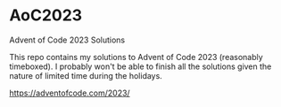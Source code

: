 # AoC2023
Advent of Code 2023 Solutions

This repo contains my solutions to Advent of Code 2023 (reasonably timeboxed). I probably won't be able to finish all the solutions given the nature of limited time during the holidays.

https://adventofcode.com/2023/

